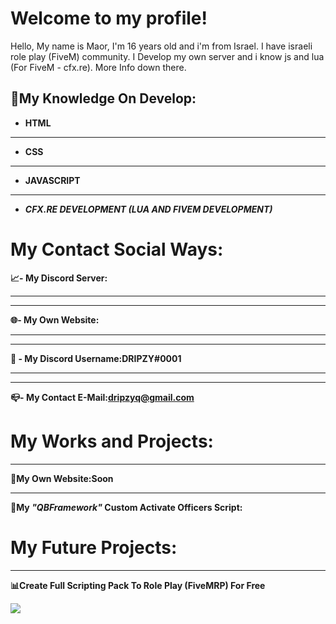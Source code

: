 # Welcome to my profile!
Hello, My name is Maor, I'm 16 years old and i'm from Israel. I have israeli role play (FiveM) community. I Develop my own server and i know js and lua (For FiveM - cfx.re). More Info down there.
## 📑My Knowledge On Develop:
-   **HTML**
** **
-   **CSS**
** **
-   **JAVASCRIPT**
** **
-   _**CFX.RE DEVELOPMENT (LUA AND FIVEM DEVELOPMENT)**_
# My Contact Social Ways:
**📈- My Discord Server:**
** **
----------

**🌐- My Own Website:**
** **
----------

**🔗 - My Discord Username:DRIPZY#0001**
** **
----------

**📪- My Contact E-Mail:dripzyq@gmail.com**
# My Works and Projects:
** **
**📂My Own Website:Soon**
** **
**🔐My  _"QBFramework"_  Custom Activate Officers Script:**
# My Future Projects:
** **
 **📊Create Full Scripting Pack To Role Play (FiveMRP) For Free**

<img src="https://github-readme-stats.vercel.app/api?username=dripzy1&theme=react&show_icons=true%22/%3E" /> 
